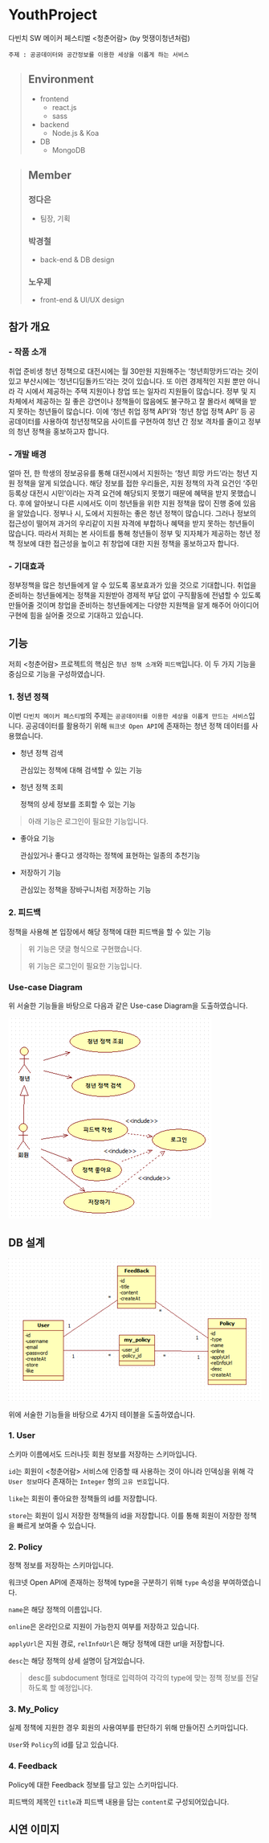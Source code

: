 # YouthProject

다빈치 SW 메이커 페스티벌 &lt;청춘어람> (by 멋쟁이청년처럼)

```
주제 : 공공데이터와 공간정보를 이용한 세상을 이롭게 하는 서비스
```

> ## Environment
> - frontend
>   + react.js
>   + sass
> - backend
>   + Node.js & Koa
> - DB
>   + MongoDB

> ## Member
> ### 정다은 
>  - 팀장, 기획
> ### 박경철 
>  - back-end & DB design
> ### 노우제 
>  - front-end & UI/UX design

## 참가 개요

### - 작품 소개

취업 준비생 청년 정책으로 대전시에는 월 30만원 지원해주는 ‘청년희망카드’라는 것이 있고 부산시에는 ‘청년디딤돌카드’라는 것이 있습니다. 또 이런 경제적인 지원 뿐만 아니라 각 시에서 제공하는 주택 지원이나 창업 또는 일자리 지원들이 많습니다. 정부 및 지차체에서 제공하는 질 좋은 강연이나 정책들이 많음에도 불구하고 잘 몰라서 혜택을 받지 못하는 청년들이 많습니다. 이에 ‘청년 취업 정책 API’와 ‘청년 창업 정책 API’ 등 공공데이터를 사용하여 청년정책모음 사이트를 구현하여 청년 간 정보 격차를 줄이고 정부의 청년 정책을 홍보하고자 합니다.


### - 개발 배경

얼마 전, 한 학생의 정보공유를 통해 대전시에서 지원하는 ‘청년 희망 카드’라는 청년 지원 정책을 알게 되었습니다. 해당 정보를 접한 우리들은, 지원 정책의 자격 요건인 ‘주민등록상 대전시 시민’이라는 자격 요건에 해당되지 못했기 때문에 혜택을 받지 못했습니다. 후에 알아보니 다른 시에서도 이미 청년들을 위한 지원 정책을 많이 진행 중에 있음을 알았습니다. 정부나 시, 도에서 지원하는 좋은 청년 정책이 많습니다. 그러나 정보의 접근성이 떨어져 과거의 우리같이 지원 자격에 부합하나 혜택을 받지 못하는 청년들이 많습니다. 따라서 저희는 본 사이트를 통해 청년들이 정부 및 지자체가 제공하는 청년 정책 정보에 대한 접근성을 높이고 취˙창업에 대한 지원 정책을 홍보하고자 합니다.

### - 기대효과

정부정책을 많은 청년들에게 알 수 있도록 홍보효과가 있을 것으로 기대합니다. 취업을 준비하는 청년들에게는 정책을 지원받아 경제적 부담 없이 구직활동에 전념할 수 있도록 만들어줄 것이며 창업을 준비하는 청년들에게는 다양한 지원책을 알게 해주어 아이디어 구현에 힘을 실어줄 것으로 기대하고 있습니다.

## 기능

저희 &lt;청춘어람> 프로젝트의 핵심은 `청년 정책 소개`와 `피드백`입니다. 이 두 가지 기능을 중심으로 기능을 구성하였습니다.

### 1. 청년 정책

이번 `다빈치 메이커 페스티벌`의 주제는 `공공데이터를 이용한 세상을 이롭게 만드는 서비스`입니다. 공공데이터를 활용하기 위해 `워크넷 Open API`에 존재하는 청년 정책 데이터를 사용했습니다.

- 청년 정책 검색

    관심있는 정책에 대해 검색할 수 있는 기능

- 청년 정책 조회

    정책의 상세 정보를 조회할 수 있는 기능

> 아래 기능은 로그인이 필요한 기능입니다.

- 좋아요 기능

    관심있거나 좋다고 생각하는 정책에 표현하는 일종의 추천기능

- 저장하기 기능

    관심있는 정책을 장바구니처럼 저장하는 기능

### 2. 피드백

정책을 사용해 본 입장에서 해당 정책에 대한 피드백을 할 수 있는 기능

> 위 기능은 댓글 형식으로 구현했습니다.
>
> 위 기능은 로그인이 필요한 기능입니다.

### Use-case Diagram

위 서술한 기능들을 바탕으로 다음과 같은 Use-case Diagram을 도출하였습니다.

![Use-case Diagram](document-img/YouthProject_Usecase.png)

## DB 설계

![Class Diagram](document-img/YouthProject_ClassDiagram.png)

위에 서술한 기능들을 바탕으로 4가지 테이블을 도출하였습니다.

### 1. User

스키마 이름에서도 드러나듯 회원 정보를 저장하는 스키마입니다.

`id`는 회원이 &lt;청춘어람> 서비스에 인증할 때 사용하는 것이 아니라 인덱싱을 위해 각 `User 정보`마다 존재하는 `Integer` 형의 `고유 번호`입니다.

`like`는 회원이 좋아요한 정책들의 id를 저장합니다.

`store`는 회원이 임시 저장한 정책들의 id을 저장합니다. 이를 통해 회원이 저장한 정책을 빠르게 보여줄 수 있습니다.

### 2. Policy

정책 정보를 저장하는 스키마입니다.

워크넷 Open API에 존재하는 정책에 type을 구분하기 위해 `type` 속성을 부여하였습니다.

`name`은 해당 정책의 이름입니다.

`online`은 온라인으로 지원이 가능한지 여부를 저장하고 있습니다.

`applyUrl`은 지원 경로, `relInfoUrl`은 해당 정책에 대한 url을 저장합니다.

`desc`는 해당 정책의 상세 설명이 담겨있습니다.

> desc를 subdocument 형태로 입력하여 각각의 type에 맞는 정책 정보를 전달하도록 할 예정입니다.

### 3. My_Policy

실제 정책에 지원한 경우 회원의 사용여부를 판단하기 위해 만들어진 스키마입니다.

`User`와 `Policy`의 id를 담고 있습니다.

### 4. Feedback

Policy에 대한 Feedback 정보를 담고 있는 스키마입니다.

피드백의 제목인 `title`과 피드백 내용을 담는 `content`로 구성되어있습니다.

## 시연 이미지
